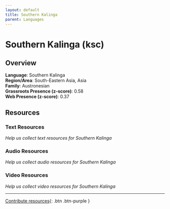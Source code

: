 ```yaml
---
layout: default
title: Southern Kalinga
parent: Languages
---
```


# Southern Kalinga (ksc)

## Overview

**Language**: Southern Kalinga  
**Region/Area**: South-Eastern Asia, Asia  
**Family**: Austronesian  
**Grassroots Presence (z-score)**: 0.58  
**Web Presence (z-score)**: 0.37  

## Resources

### Text Resources
*Help us collect text resources for Southern Kalinga*

### Audio Resources
*Help us collect audio resources for Southern Kalinga*

### Video Resources
*Help us collect video resources for Southern Kalinga*

---

[Contribute resources](https://forms.office.com/e/1SfLJx3u1r){: .btn .btn-purple }
